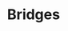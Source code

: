 ---
title: Bridges
year: 1924
opening_date: 1924-01-25
closing_date: 
layout: productions
featured_image: 
image_caption:
image_credit:
playbill:
category:
Theatre: Theatre Jacksonville
cast:
  Enid Birdsall: Clara Smith
  Penfield Parker Jr.: Francis Greenwood
  Larry Breen: John Crozier
crew:
  Director: Harrison Gibbs Prentice
  Stage Setting: Rosalyn Anthony
external_links:
---
